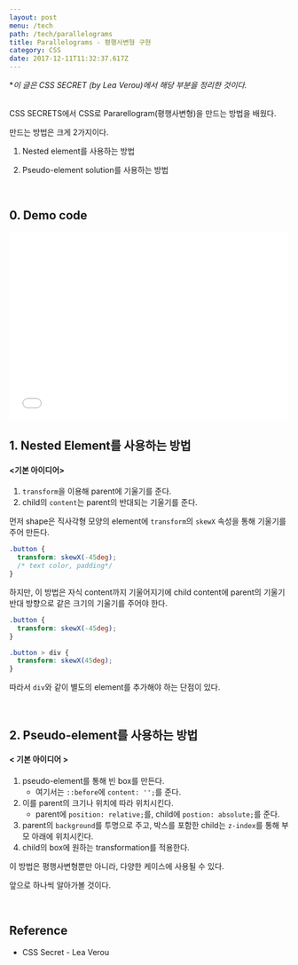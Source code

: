 ```yaml
---
layout: post
menu: /tech
path: /tech/parallelograms
title: Parallelograms - 평행사변형 구현
category: CSS
date: 2017-12-11T11:32:37.617Z
---
```


**이 글은 CSS SECRET (by Lea Verou)에서 해당 부분을 정리한 것이다.*

<br />
CSS SECRETS에서 CSS로 Pararellogram(평행사변형)을 만드는 방법을 배웠다. 

만드는 방법은 크게 2가지이다. 

1. Nested element를 사용하는 방법

2. Pseudo-element solution를 사용하는 방법

   ​

## 0. Demo code

<iframe height='339' scrolling='no' title='Parallelograms' src='//codepen.io/syahn/embed/preview/rYgqGo/?height=339&theme-id=dark&default-tab=css,result&embed-version=2' frameborder='no' allowtransparency='true' allowfullscreen='true' style='width: 100%;'>See the Pen <a href='https://codepen.io/syahn/pen/rYgqGo/'>Parallelograms</a> by Frank Ahn (<a href='https://codepen.io/syahn'>@syahn</a>) on <a href='https://codepen.io'>CodePen</a>.
</iframe>


<br />

## 1. Nested Element를 사용하는 방법

#### <기본 아이디어>

1. `transform`을 이용해 parent에 기울기를 준다.
2. child의 `content`는 parent의 반대되는 기울기를 준다.



먼저 shape은 직사각형 모양의 element에 `transform`의 `skewX` 속성을 통해 기울기를 주어 만든다.

```css
.button {
  transform: skewX(-45deg);
  /* text color, padding*/
}
```

하지만, 이 방법은 자식 content까지 기울어지기에 child content에 parent의 기울기 반대 방향으로 같은 크기의 기울기를 주어야 한다.

```css
.button {
  transform: skewX(-45deg);
}

.button > div {
  transform: skewX(45deg);
}
```

따라서 `div`와 같이 별도의 element를 추가해야 하는 단점이 있다.



<br />

## 2. Pseudo-element를 사용하는 방법

#### < 기본 아이디어 >

1. pseudo-element를 통해 빈 box를 만든다.
   - 여기서는 `::before`에 `content: '';`를 준다.
2. 이를 parent의 크기나 위치에 따라 위치시킨다.
   - parent에 `position: relative;`를, child에 `postion: absolute;`를 준다.
3. parent의 `background`를 투명으로 주고, 박스를 포함한 child는 `z-index`를 통해 부모 아래에 위치시킨다.
4. child의 box에 원하는 transformation를 적용한다.

이 방법은 평행사변형뿐만 아니라, 다양한 케이스에 사용될 수 있다. 

앞으로 하나씩 알아가볼 것이다.


<br />

## Reference

- CSS Secret - Lea Verou
